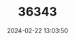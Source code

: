 ---
title: "36343"
category: "Shorea pinanga"
draft: false
date: 2024-02-22 13:03:50
languages:
  Malay: ["Engkabang Langgai Bukit", "Meranti Langgai Bukit", "Kawang Pinang"]
---